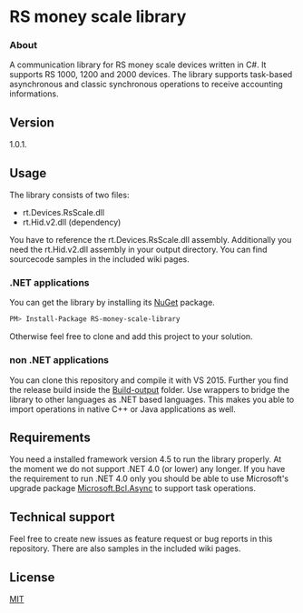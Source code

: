 # RS money scale library
### About
A communication library for RS money scale devices written in C#. It supports RS 1000, 1200 and 2000 devices. The library supports task-based asynchronous and classic synchronous operations to receive accounting informations.
## Version
1.0.1.
## Usage
The library consists of two files:
  - rt.Devices.RsScale.dll
  - rt.Hid.v2.dll (dependency)

You have to reference the rt.Devices.RsScale.dll assembly. Additionally you need the rt.Hid.v2.dll assembly in your output directory. You can find sourcecode samples in the included wiki pages.
### .NET applications
You can get the library by installing its [NuGet] package.
```sh
PM> Install-Package RS-money-scale-library
```
Otherwise feel free to clone and add this project to your solution.
### non .NET applications
You can clone this repository and compile it with VS 2015. Further you find the release build inside the [Build-output] folder. Use wrappers to bridge the library to other languages as .NET based languages. This makes you able to import operations in native C++ or Java applications as well.
## Requirements
You need a installed framework version 4.5 to run the library properly. At the moment we do not support .NET 4.0 (or lower) any longer. If you have the requirement to run .NET 4.0 only you should be able to use Microsoft's upgrade package [Microsoft.Bcl.Async] to support task operations.
## Technical support
Feel free to create new issues as feature request or bug reports in this repository.
There are also samples in the included wiki pages.
## License
[MIT]

[NuGet]: <https://www.nuget.org/packages/RS-money-scale-library>
[Microsoft.Bcl.Async]: <https://www.nuget.org/packages/Microsoft.Bcl.Async>
[MIT]: <https://opensource.org/licenses/MIT>
[Build-output]: <https://github.com/ratiotec/RS-money-scale-library/tree/master/Build-output>
